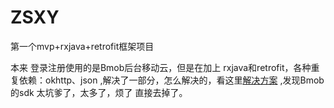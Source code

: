 # ZSXY
第一个mvp+rxjava+retrofit框架项目

本来 登录注册使用的是Bmob后台移动云，但是在加上 rxjava和retrofit，各种重复依赖：okhttp、json ,解决了一部分，怎么解决的，看这里<a href="http://51up.tech/2017/04/13/%E8%A7%A3%E5%86%B3Android-Studio%E9%87%8D%E5%A4%8D%E4%BE%9D%E8%B5%96%E5%AF%BC%E8%87%B4%E7%9A%84transform%E5%BC%82%E5%B8%B8/">解决方案</a>
,发现Bmob的sdk 太坑爹了，太多了，烦了 直接去掉了。
